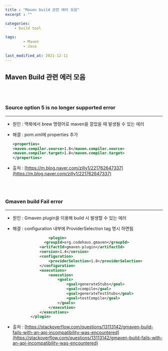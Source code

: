 ```yaml
---
title : "Maven build 관련 에러 모음"
excerpt : ""

categories:
    - build tool

tags:
        - Maven
        - Java
        
last_modified_at: 2021-12-11
---
```


## Maven Build 관련 에러 모음

<br/><br/>


### Source option 5 is no longer supported error

---

- 원인 : 맥북에서 brew 명령어로 maven을 깔았을 때 발생될 수 있는 에러
- 해결 : pom.xml에 properties 추가
    ```xml
    <properties>
    <maven.compiler.source>1.8</maven.compiler.source>
    <maven.compiler.target>1.8</maven.compiler.target>
    </properties>
    ```
    
- 출처 : [https://m.blog.naver.com/zilly1/221762647337](https://m.blog.naver.com/zilly1/221762647337)


<br/><br/>

### Gmaven build Fail error

---

- 원인 : Gmaven plugin을 이용해 build 시 발생할 수 있는 에러
- 해결 : configuration 내부에 ProviderSelection tag 명시 하면됨
    ```xml
    				<plugin>
    	          <groupId>org.codehaus.gmaven</groupId>
                <artifactId>gmaven-plugin</artifactId>
                <version>1.4</version>
                <configuration>
                    <providerSelection>1.8</providerSelection>
                </configuration>
                <executions>
                    <execution>
                        <goals>
                            <goal>generateStubs</goal>
                            <goal>compile</goal>
                            <goal>generateTestStubs</goal>
                            <goal>testCompile</goal>
                        </goals>
                    </execution>
                </executions>
            </plugin>
    ```
    
- 출처 : [https://stackoverflow.com/questions/13113142/gmaven-build-fails-with-an-api-incompatibility-was-encountered](https://stackoverflow.com/questions/13113142/gmaven-build-fails-with-an-api-incompatibility-was-encountered)

